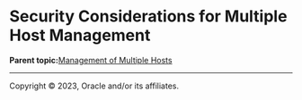 # Security Considerations for Multiple Host Management

**Parent topic:**[Management of Multiple Hosts](../topics/cockpit-manage_multiple_hosts.md)

---

Copyright © 2023, Oracle and/or its affiliates.

